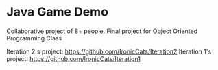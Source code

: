 # Java Game Demo
Collaborative project of 8+ people. Final project for Object Oriented Programming Class

Iteration 2's project: https://github.com/IronicCats/Iteration2
Iteration 1's project: https://github.com/IronicCats/Iteration1

